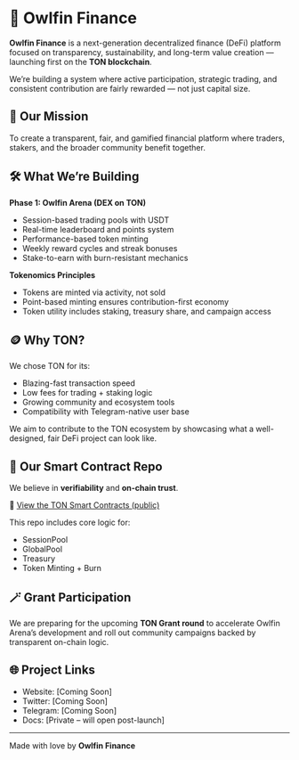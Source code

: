 # 🦉 Owlfin Finance

**Owlfin Finance** is a next-generation decentralized finance (DeFi) platform focused on transparency, sustainability, and long-term value creation — launching first on the **TON blockchain**.

We’re building a system where active participation, strategic trading, and consistent contribution are fairly rewarded — not just capital size.


## 🎯 Our Mission

To create a transparent, fair, and gamified financial platform where traders, stakers, and the broader community benefit together.


## 🛠️ What We’re Building

**Phase 1: Owlfin Arena (DEX on TON)**
- Session-based trading pools with USDT
- Real-time leaderboard and points system
- Performance-based token minting
- Weekly reward cycles and streak bonuses
- Stake-to-earn with burn-resistant mechanics

**Tokenomics Principles**
- Tokens are minted via activity, not sold
- Point-based minting ensures contribution-first economy
- Token utility includes staking, treasury share, and campaign access


## 🪙 Why TON?

We chose TON for its:
- Blazing-fast transaction speed
- Low fees for trading + staking logic
- Growing community and ecosystem tools
- Compatibility with Telegram-native user base

We aim to contribute to the TON ecosystem by showcasing what a well-designed, fair DeFi project can look like.


## 🧾 Our Smart Contract Repo

We believe in **verifiability** and **on-chain trust**.

🔗 [View the TON Smart Contracts (public)](https://github.com/owlfin/ton-contracts)

This repo includes core logic for:
- SessionPool
- GlobalPool
- Treasury
- Token Minting + Burn


## 🪄 Grant Participation

We are preparing for the upcoming **TON Grant round** to accelerate Owlfin Arena’s development and roll out community campaigns backed by transparent on-chain logic.


## 🌐 Project Links

- Website: [Coming Soon]
- Twitter: [Coming Soon]
- Telegram: [Coming Soon]
- Docs: [Private – will open post-launch]

---

Made with love by **Owlfin Finance**
